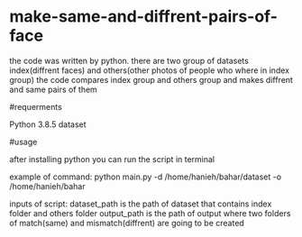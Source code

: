 # make-same-and-diffrent-pairs-of-face

the code was written by python.
there are two group of datasets index(diffrent faces) and others(other photos of people who where in index group)
the code compares index group and others group and makes diffrent and same pairs of them

#requerments

Python 3.8.5
dataset

#usage

after installing python you can run the script in terminal

example of command:
python main.py -d /home/hanieh/bahar/dataset -o /home/hanieh/bahar

inputs of script:
dataset_path is the path of dataset that contains index folder and others folder
output_path is the path of output where two folders of match(same) and mismatch(diffrent) are going to be created

